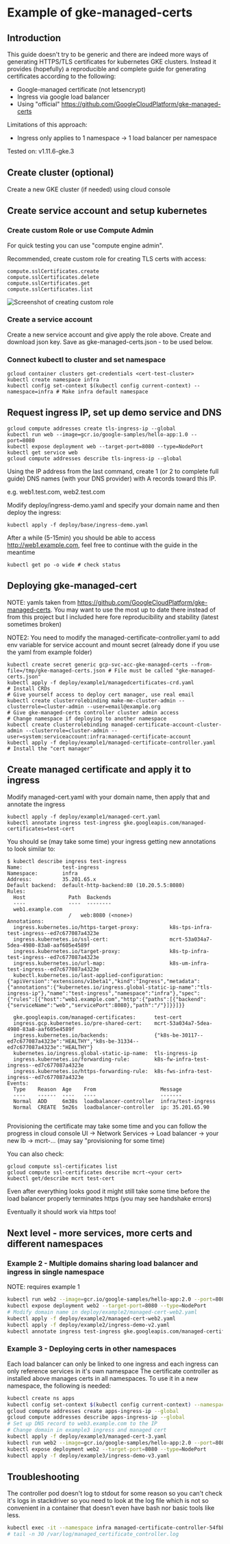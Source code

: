 # Example of gke-managed-certs

## Introduction

This guide doesn't try to be generic and there are indeed more ways of generating HTTPS/TLS 
certificates for kubernetes GKE clusters. Instead it provides (hopefully) a reproducible and 
complete guide for generating certificates according to the following:
* Google-managed certificate (not letsencrypt)
* Ingress via google load balancer
* Using "official" https://github.com/GoogleCloudPlatform/gke-managed-certs

Limitations of this approach:
* Ingress only applies to 1 namespace -> 1 load balancer per namespace

Tested on: v1.11.6-gke.3

## Create cluster (optional)

Create a new GKE cluster (if needed) using cloud console

## Create service account and setup kubernetes

### Create custom Role or use Compute Admin

For quick testing you can use "compute engine admin".

Recommended, create custom role for creating TLS certs with access:
```
compute.sslCertificates.create
compute.sslCertificates.delete
compute.sslCertificates.get
compute.sslCertificates.list
```

![Screenshot of creating custom role](images/create-custom-role.png)

### Create a service account

Create a new service account and give apply the role above. 
Create and download json key. Save as gke-managed-certs.json - to be used below.

### Connect kubectl to cluster and set namespace

```
gcloud container clusters get-credentials <cert-test-cluster>
kubectl create namespace infra
kubectl config set-context $(kubectl config current-context) --namespace=infra # Make infra default namespace
```

## Request ingress IP, set up demo service and DNS
```
gcloud compute addresses create tls-ingress-ip --global
kubectl run web --image=gcr.io/google-samples/hello-app:1.0 --port=8080
kubectl expose deployment web --target-port=8080 --type=NodePort
kubectl get service web
gcloud compute addresses describe tls-ingress-ip --global

```

Using the IP address from the last command, create 1 (or 2 to complete full guide) DNS names (with your DNS provider) 
with A records toward this IP.

e.g. web1.test.com, web2.test.com

Modify deploy/ingress-demo.yaml and specify your domain name and then deploy the ingress:

`kubectl apply -f deploy/base/ingress-demo.yaml`

After a while (5-15min) you should be able to access http://web1.example.com, feel free to continue with the guide 
in the meantime

`kubectl get po -o wide # check status` 

## Deploying gke-managed-cert

NOTE: yamls taken from https://github.com/GoogleCloudPlatform/gke-managed-certs. You may want to use the most up to 
date there instead of from this project but I included here fore reproducibility and stability (latest sometimes broken)

NOTE2: You need to modify the managed-certificate-controller.yaml to add env variable for service account and mount secret (already done if you use the yaml from example folder)

```
kubectl create secret generic gcp-svc-acc-gke-managed-certs --from-file=/tmp/gke-managed-certs.json # File must be called "gke-managed-certs.json"
kubectl apply -f deploy/example1/managedcertificates-crd.yaml          # Install CRDs
# Give yourself access to deploy cert manager, use real email 
kubectl create clusterrolebinding make-me-cluster-admin --clusterrole=cluster-admin --user=email@example.org
# Give gke-managed-certs controller cluster admin access
# Change namespace if deploying to another namespace
kubectl create clusterrolebinding managed-certificate-account-cluster-admin --clusterrole=cluster-admin --user=system:serviceaccount:infra:managed-certificate-account      
kubectl apply -f deploy/example1/managed-certificate-controller.yaml   # Install the "cert manager"
```

## Create managed certificate and apply it to ingress

Modify managed-cert.yaml with your domain name, then apply that and annotate the ingress
```
kubectl apply -f deploy/example1/managed-cert.yaml
kubectl annotate ingress test-ingress gke.googleapis.com/managed-certificates=test-cert 
```

You should se (may take some time) your ingress getting new annotations to look similar to:

```
$ kubectl describe ingress test-ingress
Name:             test-ingress
Namespace:        infra
Address:          35.201.65.x
Default backend:  default-http-backend:80 (10.20.5.5:8080)
Rules:
  Host              Path  Backends
  ----              ----  --------
  web1.example.com  
                    /   web:8080 (<none>)
Annotations:
  ingress.kubernetes.io/https-target-proxy:          k8s-tps-infra-test-ingress--ed7c677087a4323e
  ingress.kubernetes.io/ssl-cert:                    mcrt-53a034a7-5dea-4980-83a8-aaf605e4589f
  ingress.kubernetes.io/target-proxy:                k8s-tp-infra-test-ingress--ed7c677087a4323e
  ingress.kubernetes.io/url-map:                     k8s-um-infra-test-ingress--ed7c677087a4323e
  kubectl.kubernetes.io/last-applied-configuration:  {"apiVersion":"extensions/v1beta1","kind":"Ingress","metadata":{"annotations":{"kubernetes.io/ingress.global-static-ip-name":"tls-ingress-ip"},"name":"test-ingress","namespace":"infra"},"spec":{"rules":[{"host":"web1.example.com","http":{"paths":[{"backend":{"serviceName":"web","servicePort":8080},"path":"/"}]}}]}}

  gke.googleapis.com/managed-certificates:      test-cert
  ingress.gcp.kubernetes.io/pre-shared-cert:    mcrt-53a034a7-5dea-4980-83a8-aaf605e4589f
  ingress.kubernetes.io/backends:               {"k8s-be-30117--ed7c677087a4323e":"HEALTHY","k8s-be-31334--ed7c677087a4323e":"HEALTHY"}
  kubernetes.io/ingress.global-static-ip-name:  tls-ingress-ip
  ingress.kubernetes.io/forwarding-rule:        k8s-fw-infra-test-ingress--ed7c677087a4323e
  ingress.kubernetes.io/https-forwarding-rule:  k8s-fws-infra-test-ingress--ed7c677087a4323e
Events:
  Type    Reason  Age    From                     Message
  ----    ------  ----   ----                     -------
  Normal  ADD     6m38s  loadbalancer-controller  infra/test-ingress
  Normal  CREATE  5m26s  loadbalancer-controller  ip: 35.201.65.90


```

Provisioning the certificate may take some time and you can follow the progress in cloud console UI ->  Network Services -> Load balancer -> your new lb -> mcrt-... (may say "provisioning for some time)

You can also check:
```
gcloud compute ssl-certificates list
gcloud compute ssl-certificates describe mcrt-<your cert>
kubectl get/describe mcrt test-cert
```

Even after everything looks good it might still take some time before the load balancer properly terminates https 
(you may see handshake errors)

Eventually it should work via https too!

## Next level - more services, more certs and different namespaces

### Example 2 - Multiple domains sharing load balancer and ingress in single namespace

NOTE: requires example 1 

```bash
kubectl run web2 --image=gcr.io/google-samples/hello-app:2.0 --port=8080
kubectl expose deployment web2 --target-port=8080 --type=NodePort
# Modify domain name in deploy/example2/managed-cert-web2.yaml
kubectl apply -f deploy/example2/managed-cert-web2.yaml
kubectl apply -f deploy/example2/ingress-demo-v2.yaml
kubectl annotate ingress test-ingress gke.googleapis.com/managed-certificates=test-cert,web2-cert

```

### Example 3 - Deploying certs in other namespaces

Each load balancer can only be linked to one ingress and each ingress can only reference services in it's own namespace
The certificate controller as installed above manages certs in all namespaces. To use it in a new namespace, the 
following is needed:

```bash
kubectl create ns apps
kubectl config set-context $(kubectl config current-context) --namespace=apps
gcloud compute addresses create apps-ingress-ip --global                 # Request IP
gcloud compute addresses describe apps-ingress-ip --global               # Get IP
# Set up DNS record to web3.example.com to the IP
# Change domain in example3 ingress and managed cert
kubectl apply -f deploy/example3/managed-cert-3.yaml                     # Define cert to reference in ingress
kubectl run web2 --image=gcr.io/google-samples/hello-app:2.0 --port=8080 # Create a new "web2" in apps namespace
kubectl expose deployment web2 --target-port=8080 --type=NodePort
kubectl apply -f deploy/example3/ingress-demo-v3.yaml                    # incl. cert annotation, triggers complete setup
``` 

## Troubleshooting

The controller pod doesn't log to stdout for some reason so you can't check it's logs in stackdriver so you need to 
look at the log file which is not so convenient in a container that doesn't even have bash nor basic tools like less.

```bash
kubectl exec -it --namespace infra managed-certificate-controller-54fbb9cf78-74jxl -- /bin/sh
# tail -n 30 /var/log/managed_certificate_controller.log

```